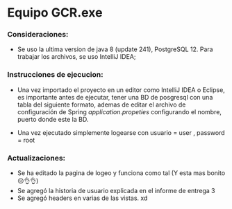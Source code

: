 # Equipo GCR.exe 

### Consideraciones:

- Se uso la ultima version de java 8 (update 241), PostgreSQL 12. Para trabajar los archivos, se uso IntelliJ IDEA;

### Instrucciones de ejecucion:

- Una vez importado el proyecto en un editor como IntelliJ IDEA o Eclipse, es importante antes de ejecutar, tener una BD de posgresql con una tabla del siguiente formato, ademas de editar el archivo de configuración de Spring  *application.propeties* configurando el nombre, puerto donde este la BD.


- Una vez ejecutado simplemente logearse con usuario = user , password = root 

### Actualizaciones:
- Se ha editado la pagina de logeo y funciona como tal (Y esta mas bonito 😔👌👌)
- Se agregó la historia de usuario explicada en el informe de entrega 3
- Se agregó headers en varias de las vistas.
xd